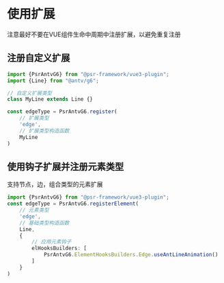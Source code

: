 # 使用扩展
注意最好不要在VUE组件生命中周期中注册扩展，以避免重复注册

## 注册自定义扩展

```ts
import {PsrAntvG6} from "@psr-framework/vue3-plugin";
import {Line} from "@antv/g6";

// 自定义扩展类型
class MyLine extends Line {}

const edgeType = PsrAntvG6.register(
    // 扩展类型
    'edge',
    // 扩展类型构造函数
    MyLine
)
```

## 使用钩子扩展并注册元素类型

支持节点，边，组合类型的元素扩展


```ts
import {PsrAntvG6} from "@psr-framework/vue3-plugin";
const edgeType = PsrAntvG6.registerElement(
    // 元素类型
    'edge',
    // 基础类型构造函数
    Line,
    {
        // 应用元素钩子
        elHooksBuilders: [
            PsrAntvG6.ElementHooksBuilders.Edge.useAntLineAnimation()
        ]
    }
)
```